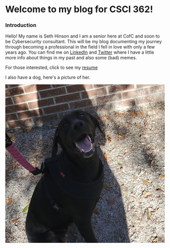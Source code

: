 # Welcome to my blog for CSCI 362!

### Introduction

Hello! My name is Seth Hinson and I am a senior here at CofC and soon to be Cybersecurity consultant. This will be my blog documenting my journey through becoming a professional in the field I fell in love with only a few years ago. You can find me on [LinkedIn](https://www.linkedin.com/in/seth-hinson-cofc/) and [Twitter](https://twitter.com/scriptadulty) where I have a little more info about things in my past and also some (bad) memes.

For those interested, click to see my
[resume](resume.md)

I also have a dog, here's a picture of her.

<img src="luna.jpg" width="550" height="500" alt="Luna">